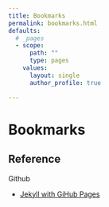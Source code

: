 ```yaml
---
title: Bookmarks
permalink: bookmarks.html
defaults:
  # _pages
  - scope:
      path: ""
      type: pages
    values:
      layout: single
      author_profile: true

---
```

# Bookmarks

## Reference

Github
*    [Jekyll with GiHub Pages](http://knightcodes.com/miscellaneous/2016/09/13/fix-github-metadata-error.html)
